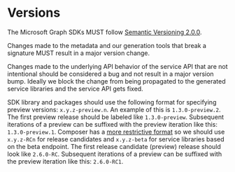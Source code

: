 # Versions

The Microsoft Graph SDKs MUST follow [Semantic Versioning 2.0.0](https://semver.org/). 

Changes made to the metadata and our generation tools that break a signature MUST result in a major version change.

Changes made to the underlying API behavior of the service API that are not intentional should be considered a bug and not result in a major version bump. Ideally we block the change from being propagated to the generated service libraries and the service API gets fixed. 

SDK library and packages should use the following format for specifying preview versions: `x.y.z-preview.n`.  An example of this is `1.3.0-preview.2`. The first preview release should be labeled like `1.3.0-preview`. Subsequent iterations of a preview can be suffixed with the preview iteration like this: `1.3.0-preview.1`. Composer has a [more restrictive format](https://getcomposer.org/doc/articles/versions.md#stabilities) so we should use `x.y.z-RCn` for release candidates and `x.y.z-beta` for service libraries based on the beta endpoint. The first release candidate (preview) release should look like `2.6.0-RC`. Subsequent iterations of a preview can be suffixed with the preview iteration like this: `2.6.0-RC1`.